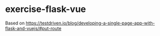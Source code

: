 # exercise-flask-vue
Based on https://testdriven.io/blog/developing-a-single-page-app-with-flask-and-vuejs/#put-route

